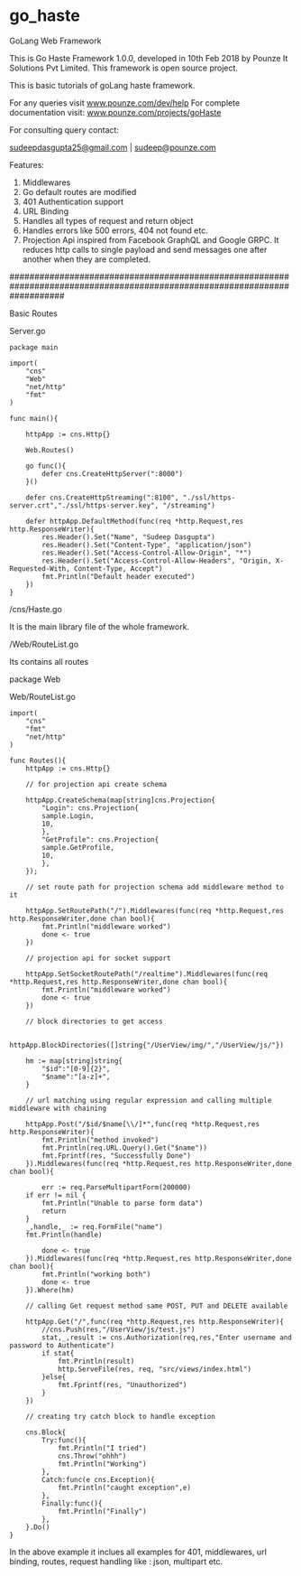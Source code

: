 # go_haste
GoLang Web Framework 

This is Go Haste Framework 1.0.0, developed in 10th Feb 2018 by Pounze It Solutions Pvt Limited.
This framework is open source project.

This is basic tutorials of goLang haste framework.

For any queries visit www.pounze.com/dev/help
For complete documentation visit: www.pounze.com/projects/goHaste

For consulting query contact:

sudeepdasgupta25@gmail.com | sudeep@pounze.com

Features:

1) Middlewares
2) Go default routes are modified
3) 401 Authentication support
4) URL Binding 
5) Handles all types of request and return object
6) Handles errors like 500 errors, 404 not found etc.
7) Projection Api inspired from Facebook GraphQL and Google GRPC. It reduces http calls to single payload and send messages one after another when they are completed.

###########################################################################################################################

Basic Routes  

Server.go
	
	package main

	import(
		"cns"
		"Web"
		"net/http"
		"fmt"
	)

	func main(){

		httpApp := cns.Http{}

		Web.Routes()

		go func(){
			defer cns.CreateHttpServer(":8000")
		}()

		defer cns.CreateHttpStreaming(":8100", "./ssl/https-server.crt","./ssl/https-server.key", "/streaming")

		defer httpApp.DefaultMethod(func(req *http.Request,res http.ResponseWriter){
			res.Header().Set("Name", "Sudeep Dasgupta")
			res.Header().Set("Content-Type", "application/json")
			res.Header().Set("Access-Control-Allow-Origin", "*")
			res.Header().Set("Access-Control-Allow-Headers", "Origin, X-Requested-With, Content-Type, Accept")
			fmt.Println("Default header executed")
		})
	}

/cns/Haste.go

It is the main library file of the whole framework.

/Web/RouteList.go

Its contains all routes

package Web

Web/RouteList.go

	import(
		"cns"
		"fmt"
		"net/http"
	)

	func Routes(){
		httpApp := cns.Http{}
		
		// for projection api create schema 
		
		httpApp.CreateSchema(map[string]cns.Projection{
		    "Login": cns.Projection{
			sample.Login,
			10,
		    },
		    "GetProfile": cns.Projection{
			sample.GetProfile,
			10,
		    },
		});
		
		// set route path for projection schema add middleware method to it
		
		httpApp.SetRoutePath("/").Middlewares(func(req *http.Request,res http.ResponseWriter,done chan bool){
			fmt.Println("middleware worked")
			done <- true
		})
		
		// projection api for socket support 
		
		httpApp.SetSocketRoutePath("/realtime").Middlewares(func(req *http.Request,res http.ResponseWriter,done chan bool){
			fmt.Println("middleware worked")
			done <- true
		})
		
		// block directories to get access
		
		httpApp.BlockDirectories([]string{"/UserView/img/","/UserView/js/"})

		hm := map[string]string{
		    "$id":"[0-9]{2}",
		    "$name":"[a-z]+",
		}

		// url matching using regular expression and calling multiple middleware with chaining
		
		httpApp.Post("/$id/$name[\\/]*",func(req *http.Request,res http.ResponseWriter){
			fmt.Println("method invoked")
			fmt.Println(req.URL.Query().Get("$name"))
			fmt.Fprintf(res, "Successfully Done")
		}).Middlewares(func(req *http.Request,res http.ResponseWriter,done chan bool){

			err := req.ParseMultipartForm(200000)
		if err != nil {
		    fmt.Println("Unable to parse form data")
		    return
		}
		_,handle,_ := req.FormFile("name")
		fmt.Println(handle)

			done <- true
		}).Middlewares(func(req *http.Request,res http.ResponseWriter,done chan bool){
			fmt.Println("working both")
			done <- true
		}).Where(hm)

		// calling Get request method same POST, PUT and DELETE available
		
		httpApp.Get("/",func(req *http.Request,res http.ResponseWriter){
			//cns.Push(res,"/UserView/js/test.js")
			stat,_,result := cns.Authorization(req,res,"Enter username and password to Authenticate")
			if stat{
				fmt.Println(result)
				http.ServeFile(res, req, "src/views/index.html")
			}else{
				fmt.Fprintf(res, "Unauthorized")
			}
		})
	
		// creating try catch block to handle exception
		
		cns.Block{
			Try:func(){
				fmt.Println("I tried")
				cns.Throw("ohhh")
				fmt.Println("Working")
			},
			Catch:func(e cns.Exception){
				fmt.Println("caught exception",e)
			},
			Finally:func(){
				fmt.Println("Finally")
			},
		}.Do()
	}


In the above example it inclues all examples for 401, middlewares, url binding, routes, request handling like : json, multipart etc.
